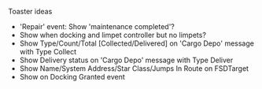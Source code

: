 Toaster ideas

* 'Repair' event:  Show 'maintenance completed'?
* Show when docking and limpet controller but no limpets?
* Show Type/Count/Total [Collected/Delivered] on 'Cargo Depo' message with Type Collect
* Show Delivery status on 'Cargo Depo' message with Type Deliver
* Show Name/System Address/Star Class/Jumps In Route on FSDTarget
* Show on Docking Granted event